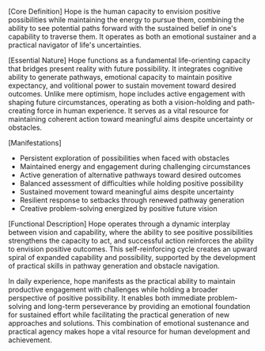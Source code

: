 [Core Definition]
Hope is the human capacity to envision positive possibilities while maintaining the energy to pursue them, combining the ability to see potential paths forward with the sustained belief in one's capability to traverse them. It operates as both an emotional sustainer and a practical navigator of life's uncertainties.

[Essential Nature]
Hope functions as a fundamental life-orienting capacity that bridges present reality with future possibility. It integrates cognitive ability to generate pathways, emotional capacity to maintain positive expectancy, and volitional power to sustain movement toward desired outcomes. Unlike mere optimism, hope includes active engagement with shaping future circumstances, operating as both a vision-holding and path-creating force in human experience. It serves as a vital resource for maintaining coherent action toward meaningful aims despite uncertainty or obstacles.

[Manifestations]
- Persistent exploration of possibilities when faced with obstacles
- Maintained energy and engagement during challenging circumstances
- Active generation of alternative pathways toward desired outcomes
- Balanced assessment of difficulties while holding positive possibility
- Sustained movement toward meaningful aims despite uncertainty
- Resilient response to setbacks through renewed pathway generation
- Creative problem-solving energized by positive future vision

[Functional Description]
Hope operates through a dynamic interplay between vision and capability, where the ability to see positive possibilities strengthens the capacity to act, and successful action reinforces the ability to envision positive outcomes. This self-reinforcing cycle creates an upward spiral of expanded capability and possibility, supported by the development of practical skills in pathway generation and obstacle navigation.

In daily experience, hope manifests as the practical ability to maintain productive engagement with challenges while holding a broader perspective of positive possibility. It enables both immediate problem-solving and long-term perseverance by providing an emotional foundation for sustained effort while facilitating the practical generation of new approaches and solutions. This combination of emotional sustenance and practical agency makes hope a vital resource for human development and achievement.